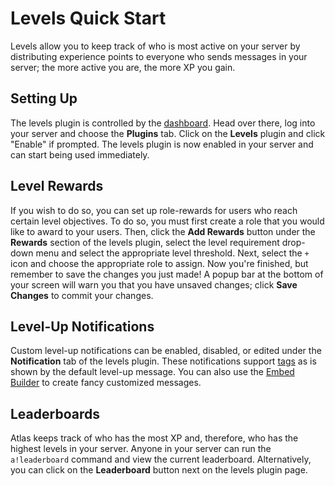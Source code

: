 # Levels Quick Start
Levels allow you to keep track of who is most active on your server by distributing experience points to everyone who sends messages in your server; the more active you are, the more XP you gain.

## Setting Up
The levels plugin is controlled by the [dashboard](https://atlasbot.xyz). Head over there, log into your server and choose the **Plugins** tab. Click on the **Levels** plugin and click "Enable" if prompted. The levels plugin is now enabled in your server and can start being used immediately.

## Level Rewards
If you wish to do so, you can set up role-rewards for users who reach certain level objectives. To do so, you must first create a role that you would like to award to your users. Then, click the **Add Rewards** button under the **Rewards** section of the levels plugin, select the level requirement drop-down menu and select the appropriate level threshold. Next, select the `+` icon and choose the appropriate role to assign.
Now you're finished, but remember to save the changes you just made! A popup bar at the bottom of your screen will warn you that you have unsaved changes; click **Save Changes** to commit your changes.

## Level-Up Notifications
Custom level-up notifications can be enabled, disabled, or edited under the **Notification** tab of the levels plugin. These notifications support [tags](/docs/Tags/) as is shown by the default level-up message. You can also use the [Embed Builder](https://atlasbot.xyz/embed-builder) to create fancy customized messages.

## Leaderboards
Atlas keeps track of who has the most XP and, therefore, who has the highest levels in your server. Anyone in your server can run the `a!leaderboard` command and view the current leaderboard. Alternatively, you can click on the **Leaderboard** button next on the levels plugin page.
